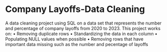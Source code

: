 # Company Layoffs-Data Cleaning
A data cleaning project using SQL on a data set that represents the number and percentage of company layoffs from 2020 to 2023. 
This project works on:
  • Removing duplicate rows
  • Standardizing the data in each column
  • Populating NULL values when possible
  • Removing rows that have important data missing such as the number and pecentage of layoffs
